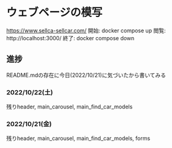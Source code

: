 # ウェブページの模写
https://www.sellca-sellcar.com/
開始: docker compose up
閲覧: http://localhost:3000/
終了: docker compose down

## 進捗
README.mdの存在に今日(2022/10/21)に気づいたから書いてみる

### 2022/10/22(土)
残りheader, main_carousel, main_find_car_models

### 2022/10/21(金)
残りheader, main_carousel, main_find_car_models, forms
